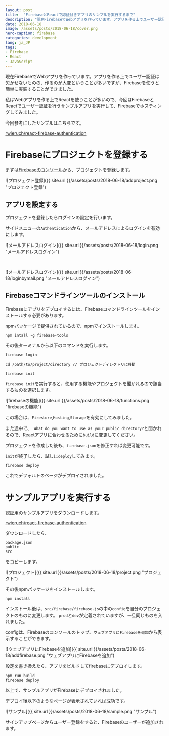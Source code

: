 ```yaml
---
layout: post
title:  "FirebaseとReactで認証付きアプリのサンプルを実行するまで"
description: "現在FirebaseでWebアプリを作っています。アプリを作る上でユーザー認証は欠かせないものの、作るのが大変ということが多いですが、Firebaseを使うと簡単に実装することができました。私はWebアプリを作る上でReactを使うことが多いので、今回はFirebaseとReactでユーザー認証を行うサンプルアプリを実行して、Firebaseでホスティングしてみました。"
date: 2018-06-18
image: /assets/posts/2018-06-18/cover.png
hero-caption: firebase
categories: development
lang: ja_JP
tags:
- Firebase
- React
- JavaScript
---
```


現在FirebaseでWebアプリを作っています。アプリを作る上でユーザー認証は欠かせないものの、作るのが大変ということが多いですが、Firebaseを使うと簡単に実装することができました。

私はWebアプリを作る上でReactを使うことが多いので、今回はFirebaseとReactでユーザー認証を行うサンプルアプリを実行して、Firebaseでホスティングしてみました。

今回参考にしたサンプルはこちらです。

[rwieruch/react-firebase-authentication](https://github.com/rwieruch/react-firebase-authentication)

# Firebaseにプロジェクトを登録する

まずは[Firebaseのコンソール](https://console.firebase.google.com/)から、プロジェクトを登録します。

![プロジェクト登録]({{ site.url }}/assets/posts/2018-06-18/addproject.png "プロジェクト登録")

## アプリを設定する

プロジェクトを登録したらログインの設定を行います。

サイドメニューの`Authentication`から、メールアドレスによるログインを有効にします。

![メールアドレスログイン]({{ site.url }}/assets/posts/2018-06-18/login.png "メールアドレスログイン")

<br />

![メールアドレスログイン]({{ site.url }}/assets/posts/2018-06-18/loginbymail.png "メールアドレスログイン")

## Firebaseコマンドラインツールのインストール

Firebaseにアプリをデプロイするには、Firebaseコマンドラインツールをインストールする必要があります。

npmパッケージで提供されているので、npmでインストールします。

```
npm intall -g firebase-tools
```

その後ターミナルから以下のコマンドを実行します。

```
firebase login

cd /path/to/project/directory // プロジェクトディレクトリに移動

firebase init
```

`firebase init`を実行すると、使用する機能やプロジェクトを聞かれるので該当するものを選択します。

![firebaseの機能]({{ site.url }}/assets/posts/2018-06-18/functions.png "firebaseの機能")

この場合は、`Firestore`,`Hosting`,`Storage`を有効にしてみました。

また途中で、` What do you want to use as your public directory?`と聞かれるので、Reactアプリに合わせるために`build`に変更してください。

プロジェクトを作成した後も、`firebase.json`を修正すれば変更可能です。

`init`が終了したら、試しに`deploy`してみます。

```
firebase deploy
```

これでデフォルトのページがデプロイされました。


# サンプルアプリを実行する

認証用のサンプルアプリをダウンロードします。

[rwieruch/react-firebase-authentication](https://github.com/rwieruch/react-firebase-authentication)

ダウンロードしたら、
```
package.json
public
src
```

をコピーします。

![プロジェクト]({{ site.url }}/assets/posts/2018-06-18/project.png "プロジェクト")

その後npmパッケージをインストールします。

```
npm install
```

インストール後は、`src/firebase/firebase.js`の中の`config`を自分のプロジェクトのものに変更します。
`prod`と`dev`が定義されていますが、一旦同じものを入れました。

configは、Firebaseのコンソールのトップ、`ウェブアプリにFirebaseを追加`から表示することができます。

![ウェブアプリにFirebaseを追加]({{ site.url }}/assets/posts/2018-06-18/addfirebase.png "ウェブアプリにFirebaseを追加")

設定を書き換えたら、アプリをビルドしてfirebaseにデプロイします。

```
npm run build
firebase deploy
```

以上で、サンプルアプリがFirebaseにデプロイされました。

デプロイ後以下のようなページが表示されていれば成功です。

![サンプル]({{ site.url }}/assets/posts/2018-06-18/sample.png "サンプル")

サインアップページからユーザー登録をすると、Firebaseのユーザーが追加されます。